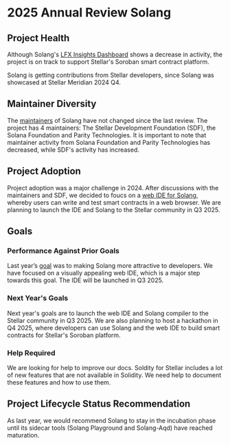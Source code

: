 [//]: # (SPDX-License-Identifier: CC-BY-4.0)

# 2025 Annual Review Solang

## Project Health

Although Solang's [LFX Insights Dashboard](https://insights.lfx.linuxfoundation.org/foundation/lf-decentralized-trust/overview/github?project=solang&routedFrom=Github&bestPractice=false) shows a decrease in activity, the project is on track to support Stellar's Soroban smart contract platform.

Solang is getting contributions from Stellar developers, since Solang was showcased at Stellar Meridian 2024 Q4.

## Maintainer Diversity

The [maintainers](https://github.com/hyperledger-solang/solang/blob/main/MAINTAINERS.md) of Solang have not changed since the last review. The project has 4 maintainers: The Stellar Development Foundation (SDF), the Solana Foundation and Parity Technologies. It is important to note that maintainer activity from Solana Foundation and Parity Technologies has decreased, while SDF's activity has increased.

## Project Adoption

Project adoption was a major challenge in 2024. After discussions with the maintainers and SDF, we decided to foucs on a [web IDE for Solang](https://github.com/hyperledger-labs/solang-playground), whereby users can write and test smart contracts in a web browser. We are planning to launch the IDE and Solang to the Stellar community in Q3 2025.

## Goals

### Performance Against Prior Goals

Last year’s [goal](https://github.com/hyperledger/toc/blob/gh-pages/project-reports/2024/2024-annual-Hyperledger-Solang.md#goals) was to making Solang more attractive to developers. We have focused on a visually appealing web IDE, which is a major step towards this goal. The IDE will be launched in Q3 2025.

### Next Year's Goals

Next year's goals are to launch the web IDE and Solang compiler to the Stellar community in Q3 2025. We are also planning to host a hackathon in Q4 2025, where developers can use Solang and the web IDE to build smart contracts for Stellar's Soroban platform.

### Help Required

We are looking for help to improve our docs. Soldity for Stellar includes a lot of new features that are not available in Solidity. We need help to document these features and how to use them.

## Project Lifecycle Status Recommendation

As last year, we would recommend Solang to stay in the incubation phase until its sidecar tools (Solang Playground and Solang-Aqd) have reached maturation.
